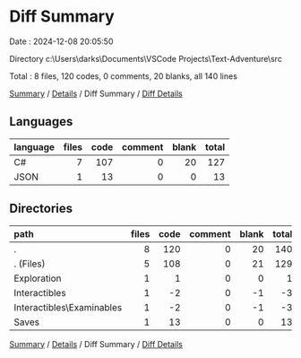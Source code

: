 # Diff Summary

Date : 2024-12-08 20:05:50

Directory c:\\Users\\darks\\Documents\\VSCode Projects\\Text-Adventure\\src

Total : 8 files,  120 codes, 0 comments, 20 blanks, all 140 lines

[Summary](results.md) / [Details](details.md) / Diff Summary / [Diff Details](diff-details.md)

## Languages
| language | files | code | comment | blank | total |
| :--- | ---: | ---: | ---: | ---: | ---: |
| C# | 7 | 107 | 0 | 20 | 127 |
| JSON | 1 | 13 | 0 | 0 | 13 |

## Directories
| path | files | code | comment | blank | total |
| :--- | ---: | ---: | ---: | ---: | ---: |
| . | 8 | 120 | 0 | 20 | 140 |
| . (Files) | 5 | 108 | 0 | 21 | 129 |
| Exploration | 1 | 1 | 0 | 0 | 1 |
| Interactibles | 1 | -2 | 0 | -1 | -3 |
| Interactibles\\Examinables | 1 | -2 | 0 | -1 | -3 |
| Saves | 1 | 13 | 0 | 0 | 13 |

[Summary](results.md) / [Details](details.md) / Diff Summary / [Diff Details](diff-details.md)